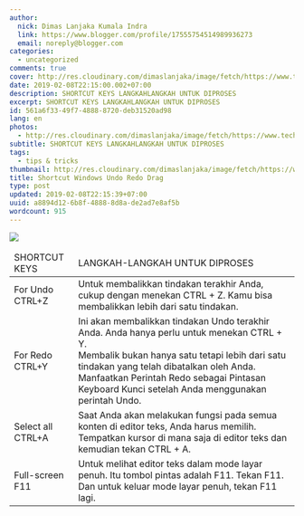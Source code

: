 ```yaml
---
author:
  nick: Dimas Lanjaka Kumala Indra
  link: https://www.blogger.com/profile/17555754514989936273
  email: noreply@blogger.com
categories:
  - uncategorized
comments: true
cover: http://res.cloudinary.com/dimaslanjaka/image/fetch/https://www.techlicious.com/images/computers/windows-10-shortcuts-510px.jpg
date: 2019-02-08T22:15:00.002+07:00
description: SHORTCUT KEYS LANGKAHLANGKAH UNTUK DIPROSES
excerpt: SHORTCUT KEYS LANGKAHLANGKAH UNTUK DIPROSES
id: 561a6f33-49f7-4888-8720-deb31520ad98
lang: en
photos:
  - http://res.cloudinary.com/dimaslanjaka/image/fetch/https://www.techlicious.com/images/computers/windows-10-shortcuts-510px.jpg
subtitle: SHORTCUT KEYS LANGKAHLANGKAH UNTUK DIPROSES
tags:
  - tips & tricks
thumbnail: http://res.cloudinary.com/dimaslanjaka/image/fetch/https://www.techlicious.com/images/computers/windows-10-shortcuts-510px.jpg
title: Shortcut Windows Undo Redo Drag
type: post
updated: 2019-02-08T22:15:39+07:00
uuid: a8894d12-6b8f-4888-8d8a-de2ad7e8af5b
wordcount: 915
---
```


<div dir="ltr" style="text-align: left;" trbidi="on"><img src="http://res.cloudinary.com/dimaslanjaka/image/fetch/https://www.techlicious.com/images/computers/windows-10-shortcuts-510px.jpg"><table>    <thead>        <tr>            <td>                SHORTCUT KEYS             </td>            <td>                LANGKAH-LANGKAH UNTUK DIPROSES             </td>        </tr>    </thead>    <tbody>        <tr>            <td>                For Undo CTRL+Z             </td>            <td>                Untuk membalikkan tindakan terakhir Anda, cukup dengan menekan CTRL + Z. Kamu bisa membalikkan lebih dari satu tindakan.             </td>        </tr>        <tr>            <td>                For Redo CTRL+Y             </td>            <td>                Ini akan membalikkan tindakan Undo terakhir Anda. Anda hanya perlu untuk menekan CTRL + Y. &nbsp;&nbsp;&nbsp;&nbsp;&nbsp;&nbsp;&nbsp;&nbsp;&nbsp;&nbsp;&nbsp;&nbsp;&nbsp;&nbsp;&nbsp;&nbsp;<br> Membalik bukan hanya satu tetapi lebih dari satu tindakan yang telah dibatalkan oleh Anda. Manfaatkan Perintah Redo sebagai Pintasan Keyboard Kunci setelah Anda menggunakan perintah Undo.             </td>        </tr>        <tr>            <td>                Select all CTRL+A             </td>            <td>                Saat Anda akan melakukan fungsi pada semua konten di editor teks, Anda harus memilih. Tempatkan kursor di mana saja di editor teks dan kemudian tekan CTRL + A.             </td>        </tr>        <tr>            <td>                Full-screen F11             </td>            <td>                Untuk melihat editor teks dalam mode layar penuh. Itu tombol pintas adalah F11. Tekan F11. Dan untuk keluar mode layar penuh, tekan F11 lagi.             </td>        </tr>    </tbody></table><br></div>